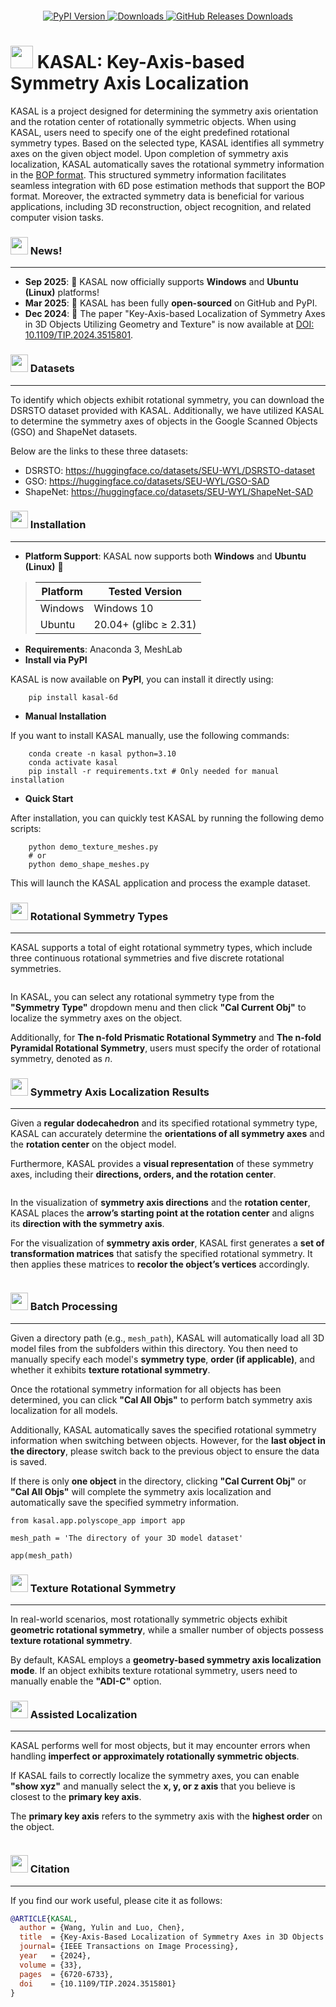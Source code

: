
<p align="center">
  <img src="/kasal/datasets/icon_md.png" alt="">
</p>

<p align="center">
  <a href="https://pypi.org/project/kasal-6d/">
    <img src="https://img.shields.io/pypi/v/kasal-6d" alt="PyPI Version">
  </a>
  <a href="https://pepy.tech/project/kasal-6d">
    <img src="https://static.pepy.tech/badge/kasal-6d" alt="Downloads">
  </a>
  <a href="https://github.com/WangYuLin-SEU/KASAL/releases/">
    <img src="https://img.shields.io/github/downloads/WangYuLin-SEU/KASAL/total?color=green" alt="GitHub Releases Downloads">
  </a>
</p>

# <img src="/kasal/datasets/K8.ico" width="36"> KASAL: Key-Axis-based Symmetry Axis Localization


KASAL is a project designed for determining the symmetry axis orientation and the rotation center of rotationally symmetric objects. When using KASAL, users need to specify one of the eight predefined rotational symmetry types. Based on the selected type, KASAL identifies all symmetry axes on the given object model. Upon completion of symmetry axis localization, KASAL automatically saves the rotational symmetry information in the [BOP format](https://bop.felk.cvut.cz/ "BOP Website"). This structured symmetry information facilitates seamless integration with 6D pose estimation methods that support the BOP format. Moreover, the extracted symmetry data is beneficial for various applications, including 3D reconstruction, object recognition, and related computer vision tasks.

### <img src="/kasal/datasets/K16.png" width="28">  News!
***
- **Sep 2025**: 🎉 KASAL now officially supports **Windows** and **Ubuntu (Linux)** platforms! 
- **Mar 2025**: 🤗 KASAL has been fully **open-sourced** on GitHub and PyPI.
- **Dec 2024**: 📄 The paper "Key-Axis-based Localization of Symmetry Axes in 3D Objects Utilizing Geometry and Texture" is now available at [DOI: 10.1109/TIP.2024.3515801](https://doi.org/10.1109/TIP.2024.3515801).


### <img src="/kasal/datasets/K17.png" width="28">  Datasets
*** 
To identify which objects exhibit rotational symmetry, you can download the DSRSTO dataset provided with KASAL. Additionally, we have utilized KASAL to determine the symmetry axes of objects in the Google Scanned Objects (GSO) and ShapeNet datasets.

Below are the links to these three datasets:

* DSRSTO: https://huggingface.co/datasets/SEU-WYL/DSRSTO-dataset
* GSO: https://huggingface.co/datasets/SEU-WYL/GSO-SAD
* ShapeNet: https://huggingface.co/datasets/SEU-WYL/ShapeNet-SAD


### <img src="/kasal/datasets/K9.png" width="28">  Installation
*** 
* **Platform Support**:  KASAL now supports both **Windows** and **Ubuntu (Linux)** 🎉

>| Platform | Tested Version |
>|----------|----------------|
>| Windows  | Windows 10     | 
>| Ubuntu   | 20.04+ (glibc ≥ 2.31) |
* **Requirements**: Anaconda 3, MeshLab
* **Install via PyPI**

KASAL is now available on **PyPI**, you can install it directly using:
``````
    pip install kasal-6d
``````
* **Manual Installation**

If you want to install KASAL manually, use the following commands:
``````
    conda create -n kasal python=3.10
    conda activate kasal
    pip install -r requirements.txt # Only needed for manual installation
``````
* **Quick Start**

After installation, you can quickly test KASAL by running the following demo scripts:
``````
    python demo_texture_meshes.py  
    # or    
    python demo_shape_meshes.py
``````
This will launch the KASAL application and process the example dataset.

### <img src="/kasal/datasets/K10.png" width="28">  Rotational Symmetry Types
***
KASAL supports a total of eight rotational symmetry types, which include three continuous rotational symmetries and five discrete rotational symmetries.

<div style="text-align: center;">
  <img src="/kasal/datasets/fig1.png" alt="">
</div>

In KASAL, you can select any rotational symmetry type from the **"Symmetry Type"** dropdown menu and then click **"Cal Current Obj"** to localize the symmetry axes on the object.  

Additionally, for **The n-fold Prismatic Rotational Symmetry** and **The n-fold Pyramidal Rotational Symmetry**, users must specify the order of rotational symmetry, denoted as *n*.

### <img src="/kasal/datasets/K11.png" width="28">  Symmetry Axis Localization Results
***
Given a **regular dodecahedron** and its specified rotational symmetry type, KASAL can accurately determine the **orientations of all symmetry axes** and the **rotation center** on the object model.  

Furthermore, KASAL provides a **visual representation** of these symmetry axes, including their **directions, orders, and the rotation center**.

<div style="text-align: center; ">
  <img src="/kasal/datasets/result-p20-1.png" alt="">
</div>

In the visualization of **symmetry axis directions** and the **rotation center**, KASAL places the **arrow’s starting point at the rotation center** and aligns its **direction with the symmetry axis**.  

For the visualization of **symmetry axis order**, KASAL first generates a **set of transformation matrices** that satisfy the specified rotational symmetry. It then applies these matrices to **recolor the object’s vertices** accordingly.

<div style="text-align: center; ">
  <img src="/kasal/datasets/result-p20-2.png" alt="">
</div>

### <img src="/kasal/datasets/K12.png" width="28">  Batch Processing
*** 
Given a directory path (e.g., `mesh_path`), KASAL will automatically load all 3D model files from the subfolders within this directory. You then need to manually specify each model's **symmetry type**, **order (if applicable)**, and whether it exhibits **texture rotational symmetry**.  

Once the rotational symmetry information for all objects has been determined, you can click **"Cal All Objs"** to perform batch symmetry axis localization for all models.  

Additionally, KASAL automatically saves the specified rotational symmetry information when switching between objects. However, for the **last object in the directory**, please switch back to the previous object to ensure the data is saved.  

If there is only **one object** in the directory, clicking **"Cal Current Obj"** or **"Cal All Objs"** will complete the symmetry axis localization and automatically save the specified symmetry information.

``````
from kasal.app.polyscope_app import app

mesh_path = 'The directory of your 3D model dataset'

app(mesh_path)

``````

### <img src="/kasal/datasets/K13.png" width="28">  Texture Rotational Symmetry
***
In real-world scenarios, most rotationally symmetric objects exhibit **geometric rotational symmetry**, while a smaller number of objects possess **texture rotational symmetry**.  

By default, KASAL employs a **geometry-based symmetry axis localization mode**. If an object exhibits texture rotational symmetry, users need to manually enable the **"ADI-C"** option.


### <img src="/kasal/datasets/K14.png" width="28">  Assisted Localization
***
KASAL performs well for most objects, but it may encounter errors when handling **imperfect or approximately rotationally symmetric objects**.  

If KASAL fails to correctly localize the symmetry axes, you can enable **"show xyz"** and manually select the **x, y, or z axis** that you believe is closest to the **primary key axis**.  

The **primary key axis** refers to the symmetry axis with the **highest order** on the object.

<div style="text-align: center; ">
  <img src="/kasal/datasets/show xyz.png" alt="">
</div>

### <img src="/kasal/datasets/K15.png" width="28">  Citation
***
If you find our work useful, please cite it as follows: 
```bibtex
@ARTICLE{KASAL,
  author = {Wang, Yulin and Luo, Chen},
  title  = {Key-Axis-Based Localization of Symmetry Axes in 3D Objects Utilizing Geometry and Texture}, 
  journal= {IEEE Transactions on Image Processing}, 
  year   = {2024},
  volume = {33},
  pages  = {6720-6733},
  doi    = {10.1109/TIP.2024.3515801}
}
```

